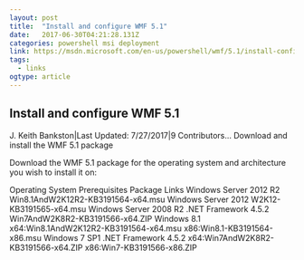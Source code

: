 ```yaml
---
layout: post 
title:  "Install and configure WMF 5.1" 
date:   2017-06-30T04:21:28.131Z 
categories: powershell msi deployment
link: https://msdn.microsoft.com/en-us/powershell/wmf/5.1/install-configure 
tags:
  - links
ogtype: article 
---
```


## Install and configure WMF 5.1
J. Keith Bankston|Last Updated: 7/27/2017|9 Contributors...
Download and install the WMF 5.1 package

Download the WMF 5.1 package for the operating system and architecture you wish to install it on:

Operating System	Prerequisites	Package Links
Windows Server 2012 R2		Win8.1AndW2K12R2-KB3191564-x64.msu
Windows Server 2012		W2K12-KB3191565-x64.msu
Windows Server 2008 R2	.NET Framework 4.5.2	Win7AndW2K8R2-KB3191566-x64.ZIP
Windows 8.1		x64:Win8.1AndW2K12R2-KB3191564-x64.msu
x86:Win8.1-KB3191564-x86.msu
Windows 7 SP1	.NET Framework 4.5.2	x64:Win7AndW2K8R2-KB3191566-x64.ZIP
x86:Win7-KB3191566-x86.ZIP
